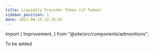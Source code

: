 ```yaml
---
title: Liquidity Provider Token (LP Token)
sidebar_position: 1
date: 2021-08-15 22:33:07
---
```


import {
  Improvement,
} from "@site/src/components/admonitions";

<Improvement />

To be added